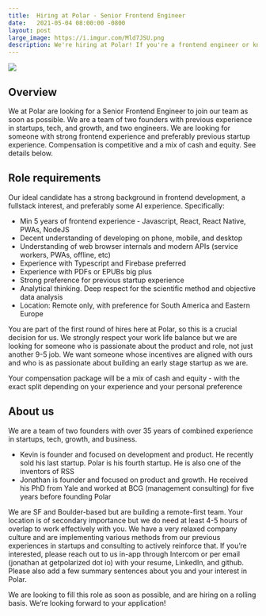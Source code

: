 ```yaml
---
title:  Hiring at Polar - Senior Frontend Engineer
date:   2021-05-04 08:00:00 -0800
layout: post
large_image: https://i.imgur.com/Mld7JSU.png
description: We're hiring at Polar! If you're a frontend engineer or know a frontend engineer interested in a startup, reach out to us!
---
```


<img class="img-fluid" src="https://i.imgur.com/Mld7JSU.png">

## Overview

We at Polar are looking for a Senior Frontend Engineer to join our team as soon as possible. We are a team of two founders with previous experience in startups, tech, and growth, and two engineers. We are looking for someone with strong frontend experience and preferably previous startup experience. Compensation is competitive and a mix of cash and equity. See details below.

## Role requirements

Our ideal candidate has a strong background in frontend development, a fullstack interest, and preferably some AI experience. Specifically:
- Min 5 years of frontend experience - Javascript, React, React Native, PWAs, NodeJS
- Decent understanding of developing on phone, mobile, and desktop
- Understanding of web browser internals and modern APIs (service workers, PWAs, offline, etc)
- Experience with Typescript and Firebase preferred
- Experience with PDFs or EPUBs big plus
- Strong preference for previous startup experience
- Analytical thinking. Deep respect for the scientific method and objective data analysis
- Location: Remote only, with preference for South America and Eastern Europe

You are part of the first round of hires here at Polar, so this is a crucial decision for us. We strongly respect your work life
balance but we are looking for someone who is passionate about the product and role, not just another 9-5 job. We want someone whose incentives are aligned with ours and who is as passionate about building an early stage startup as we are.

Your compensation package will be a mix of cash and equity - with the exact split depending on your experience and your personal preference

## About us

We are a team of two founders with over 35 years of combined experience in startups, tech, growth, and business.
- Kevin is founder and focused on development and product. He recently sold his last startup. Polar is his fourth startup. He is also one of the inventors of RSS
- Jonathan is founder and focused on product and growth. He received his PhD from Yale and worked at BCG (management consulting) for five years before founding Polar

We are SF and Boulder-based but are building a remote-first team. Your location is of secondary importance but we do need at least 4-5 hours of overlap to work effectively with you. We have a very relaxed company culture and are implementing various methods from our previous experiences in startups and consulting to actively reinforce that. If you’re interested, please reach out to us in-app through Intercom or per email (jonathan at getpolarized dot io) with your resume, LinkedIn, and github. Please also add a few summary sentences about you and your interest in Polar.

We are looking to fill this role as soon as possible, and are hiring on a rolling basis. We’re looking forward to your application!
